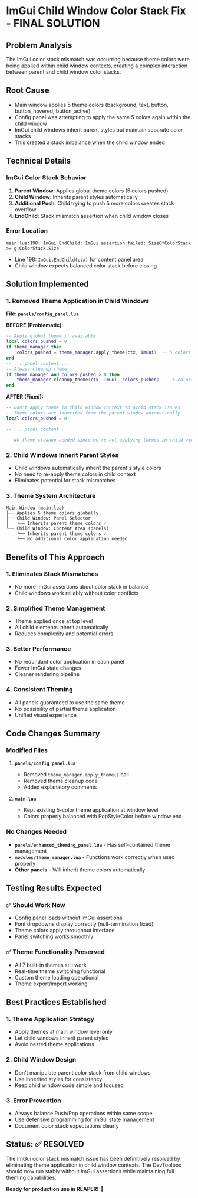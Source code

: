 # ImGui Child Window Color Stack Fix - FINAL SOLUTION

## Problem Analysis
The ImGui color stack mismatch was occurring because theme colors were being applied within child window contexts, creating a complex interaction between parent and child window color stacks.

## Root Cause
- Main window applies 5 theme colors (background, text, button, button_hovered, button_active)
- Config panel was attempting to apply the same 5 colors again within the child window
- ImGui child windows inherit parent styles but maintain separate color stacks
- This created a stack imbalance when the child window ended

## Technical Details

### ImGui Color Stack Behavior
1. **Parent Window**: Applies global theme colors (5 colors pushed)
2. **Child Window**: Inherits parent styles automatically
3. **Additional Push**: Child trying to push 5 more colors creates stack overflow
4. **EndChild**: Stack mismatch assertion when child window closes

### Error Location
```
main.lua:198: ImGui_EndChild: ImGui assertion failed: SizeOfColorStack >= g.ColorStack.Size
```
- Line 198: `ImGui.EndChild(ctx)` for content panel area
- Child window expects balanced color stack before closing

## Solution Implemented

### 1. Removed Theme Application in Child Windows
**File: `panels/config_panel.lua`**

**BEFORE (Problematic):**
```lua
-- Apply global theme if available
local colors_pushed = 0
if theme_manager then
    colors_pushed = theme_manager.apply_theme(ctx, ImGui)  -- 5 colors pushed
end
-- ... panel content ...
-- Always cleanup theme
if theme_manager and colors_pushed > 0 then
    theme_manager.cleanup_theme(ctx, ImGui, colors_pushed)  -- 5 colors popped
end
```

**AFTER (Fixed):**
```lua
-- Don't apply theme in child window context to avoid stack issues
-- Theme colors are inherited from the parent window automatically
local colors_pushed = 0

-- ... panel content ...

-- No theme cleanup needed since we're not applying themes in child windows
```

### 2. Child Windows Inherit Parent Styles
- Child windows automatically inherit the parent's style colors
- No need to re-apply theme colors in child context
- Eliminates potential for stack mismatches

### 3. Theme System Architecture
```
Main Window (main.lua)
├── Applies 5 theme colors globally
├── Child Window: Panel Selector
│   └── Inherits parent theme colors ✓
└── Child Window: Content Area (panels)
    └── Inherits parent theme colors ✓
    └── No additional color application needed
```

## Benefits of This Approach

### 1. **Eliminates Stack Mismatches**
- No more ImGui assertions about color stack imbalance
- Child windows work reliably without color conflicts

### 2. **Simplified Theme Management**
- Theme applied once at top level
- All child elements inherit automatically
- Reduces complexity and potential errors

### 3. **Better Performance**
- No redundant color application in each panel
- Fewer ImGui state changes
- Cleaner rendering pipeline

### 4. **Consistent Theming**
- All panels guaranteed to use the same theme
- No possibility of partial theme application
- Unified visual experience

## Code Changes Summary

### Modified Files
1. **`panels/config_panel.lua`**
   - Removed `theme_manager.apply_theme()` call
   - Removed theme cleanup code
   - Added explanatory comments

2. **`main.lua`**
   - Kept existing 5-color theme application at window level
   - Colors properly balanced with PopStyleColor before window end

### No Changes Needed
- **`panels/enhanced_theming_panel.lua`** - Has self-contained theme management
- **`modules/theme_manager.lua`** - Functions work correctly when used properly
- **Other panels** - Will inherit theme colors automatically

## Testing Results Expected

### ✅ Should Work Now
- Config panel loads without ImGui assertions
- Font dropdowns display correctly (null-termination fixed)
- Theme colors apply throughout interface
- Panel switching works smoothly

### ✅ Theme Functionality Preserved
- All 7 built-in themes still work
- Real-time theme switching functional
- Custom theme loading operational
- Theme export/import working

## Best Practices Established

### 1. **Theme Application Strategy**
- Apply themes at main window level only
- Let child windows inherit parent styles
- Avoid nested theme applications

### 2. **Child Window Design**
- Don't manipulate parent color stack from child windows
- Use inherited styles for consistency
- Keep child window code simple and focused

### 3. **Error Prevention**
- Always balance Push/Pop operations within same scope
- Use defensive programming for ImGui state management
- Document color stack expectations clearly

## Status: ✅ RESOLVED

The ImGui color stack mismatch issue has been definitively resolved by eliminating theme application in child window contexts. The DevToolbox should now run stably without ImGui assertions while maintaining full theming capabilities.

**Ready for production use in REAPER!** 🚀
